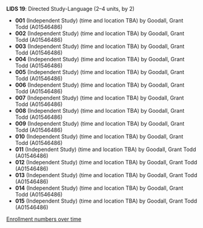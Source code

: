 **LIDS 19**: Directed Study-Language (2–4 units, by 2)

- **001** (Independent Study) (time and location TBA) by Goodall, Grant Todd (A01546486)
- **002** (Independent Study) (time and location TBA) by Goodall, Grant Todd (A01546486)
- **003** (Independent Study) (time and location TBA) by Goodall, Grant Todd (A01546486)
- **004** (Independent Study) (time and location TBA) by Goodall, Grant Todd (A01546486)
- **005** (Independent Study) (time and location TBA) by Goodall, Grant Todd (A01546486)
- **006** (Independent Study) (time and location TBA) by Goodall, Grant Todd (A01546486)
- **007** (Independent Study) (time and location TBA) by Goodall, Grant Todd (A01546486)
- **008** (Independent Study) (time and location TBA) by Goodall, Grant Todd (A01546486)
- **009** (Independent Study) (time and location TBA) by Goodall, Grant Todd (A01546486)
- **010** (Independent Study) (time and location TBA) by Goodall, Grant Todd (A01546486)
- **011** (Independent Study) (time and location TBA) by Goodall, Grant Todd (A01546486)
- **012** (Independent Study) (time and location TBA) by Goodall, Grant Todd (A01546486)
- **013** (Independent Study) (time and location TBA) by Goodall, Grant Todd (A01546486)
- **014** (Independent Study) (time and location TBA) by Goodall, Grant Todd (A01546486)
- **015** (Independent Study) (time and location TBA) by Goodall, Grant Todd (A01546486)

[Enrollment numbers over time](./LIDS19.tsv)
